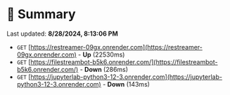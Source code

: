 # 📖 Summary
Last updated: **8/28/2024, 8:13:06 PM**

- `GET` [https://restreamer-09gx.onrender.com](https://restreamer-09gx.onrender.com) - **Up** (22530ms)
- `GET` [https://filestreambot-b5k6.onrender.com/](https://filestreambot-b5k6.onrender.com/) - **Down** (286ms)
- `GET` [https://jupyterlab-python3-12-3.onrender.com](https://jupyterlab-python3-12-3.onrender.com) - **Down** (143ms)
